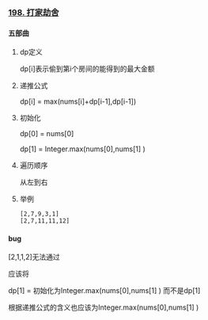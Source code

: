 ### [198. 打家劫舍](https://leetcode-cn.com/problems/house-robber/)

#### 五部曲

1. dp定义

   dp[i]表示偷到第i个房间的能得到的最大金额

2. 递推公式

   dp[i] = max(nums[i]+dp[i-1],dp[i-1])

3. 初始化

   dp[0] = nums[0]

   dp[1] = Integer.max(nums[0],nums[1] )

4. 遍历顺序

   从左到右

5. 举例

   ```
   [2,7,9,3,1]
   [2,7,11,11,12]
   ```



#### bug

[2,1,1,2]无法通过

应该将

dp[1] = 初始化为Integer.max(nums[0],nums[1] ) 而不是dp[1]

根据递推公式的含义也应该为Integer.max(nums[0],nums[1] )
